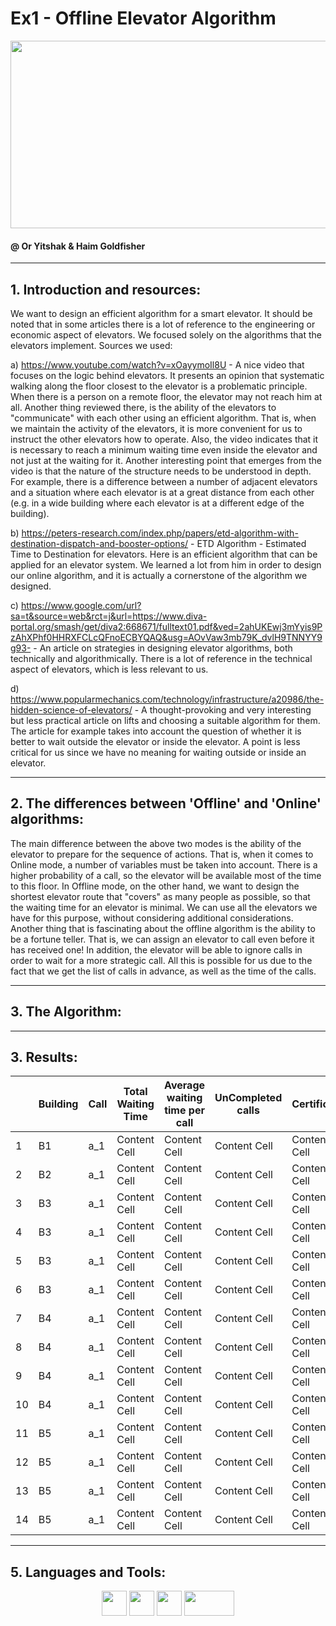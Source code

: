 # Ex1 - Offline Elevator Algorithm

 <code><img height="300" width="600" src="https://38i4h31480aw2fd03t4av02o-wpengine.netdna-ssl.com/wp-content/uploads/2016/07/Smart-Elevators.jpg"/></code>

#### @ Or Yitshak & Haim Goldfisher

---------

## 1. Introduction and resources:
We want to design an efficient algorithm for a smart elevator. It should be noted that in some articles there is a lot of reference to the engineering or economic aspect of elevators. We focused solely on the algorithms that the elevators implement. Sources we used:

a) https://www.youtube.com/watch?v=xOayymoIl8U - A nice video that focuses on the logic behind elevators. It presents an opinion that systematic walking along the floor closest to the elevator is a problematic principle. When there is a person on a remote floor, the elevator may not reach him at all. Another thing reviewed there, is the ability of the elevators to "communicate" with each other using an efficient algorithm. That is, when we maintain the activity of the elevators, it is more convenient for us to instruct the other elevators how to operate. Also, the video indicates that it is necessary to reach a minimum waiting time even inside the elevator and not just at the waiting for it. Another interesting point that emerges from the video is that the nature of the structure needs to be understood in depth. For example, there is a difference between a number of adjacent elevators and a situation where each elevator is at a great distance from each other (e.g. in a wide building where each elevator is at a different edge of the building).

b) https://peters-research.com/index.php/papers/etd-algorithm-with-destination-dispatch-and-booster-options/ - ETD Algorithm - Estimated Time to Destination for elevators. Here is an efficient algorithm that can be applied for an elevator system. We learned a lot from him in order to design our online algorithm, and it is actually a cornerstone of the algorithm we designed.

c) https://www.google.com/url?sa=t&source=web&rct=j&url=https://www.diva-portal.org/smash/get/diva2:668671/fulltext01.pdf&ved=2ahUKEwj3mYyis9PzAhXPhf0HHRXFCLcQFnoECBYQAQ&usg=AOvVaw3mb79K_dvlH9TNNYY9g93- - An article on strategies in designing elevator algorithms, both technically and algorithmically. There is a lot of reference in the technical aspect of elevators, which is less relevant to us.

d) https://www.popularmechanics.com/technology/infrastructure/a20986/the-hidden-science-of-elevators/ - A thought-provoking and very interesting but less practical article on lifts and choosing a suitable algorithm for them. The article for example takes into account the question of whether it is better to wait outside the elevator or inside the elevator. A point is less critical for us since we have no meaning for waiting outside or inside an elevator.

---------

## 2. The differences between 'Offline' and 'Online' algorithms:
The main difference between the above two modes is the ability of the elevator to prepare for the sequence of actions. That is, when it comes to Online mode, a number of variables must be taken into account. There is a higher probability of a call, so the elevator will be available most of the time to this floor.
In Offline mode, on the other hand, we want to design the shortest elevator route that "covers" as many people as possible, so that the waiting time for an elevator is minimal. We can use all the elevators we have for this purpose, without considering additional considerations. Another thing that is fascinating about the offline algorithm is the ability to be a fortune teller. That is, we can assign an elevator to call even before it has received one! In addition, the elevator will be able to ignore calls in order to wait for a more strategic call. All this is possible for us due to the fact that we get the list of calls in advance, as well as the time of the calls.

--------- 

## 3. The Algorithm:

---------

## 3. Results:

|               | Building | Call  | Total Waiting Time | Average waiting time per call | UnCompleted calls | Certificate |
| ------------- | ------------- | ------------- | ------------- | ------------- | ------------- | ------------- |
| 1             | B1       | a_1  | Content Cell  | Content Cell  | Content Cell  | Content Cell  |
| 2             | B2       | a_1  | Content Cell  | Content Cell  | Content Cell  | Content Cell  |
| 3             | B3       | a_1  | Content Cell  | Content Cell  | Content Cell  | Content Cell  |
| 4             | B3       | a_1  | Content Cell  | Content Cell  | Content Cell  | Content Cell  |
| 5             | B3       | a_1  | Content Cell  | Content Cell  | Content Cell  | Content Cell  |
| 6             | B3       | a_1  | Content Cell  | Content Cell  | Content Cell  | Content Cell  |
| 7             | B4       | a_1  | Content Cell  | Content Cell  | Content Cell  | Content Cell  |
| 8             | B4       | a_1  | Content Cell  | Content Cell  | Content Cell  | Content Cell  |
| 9             | B4       | a_1  | Content Cell  | Content Cell  | Content Cell  | Content Cell  |
| 10            | B4       | a_1  | Content Cell  | Content Cell  | Content Cell  | Content Cell  |
| 11            | B5       | a_1  | Content Cell  | Content Cell  | Content Cell  | Content Cell  |
| 12            | B5       | a_1  | Content Cell  | Content Cell  | Content Cell  | Content Cell  |
| 13            | B5       | a_1  | Content Cell  | Content Cell  | Content Cell  | Content Cell  |
| 14            | B5       | a_1  | Content Cell  | Content Cell  | Content Cell  | Content Cell  |

---------

## 5. Languages and Tools:

  <div align="center">
  
  <code><img height="40" src="https://cdn3.iconfinder.com/data/icons/logos-and-brands-adobe/512/267_Python-512.png"/></code>
  <code><img height="40" src="https://pbs.twimg.com/profile_images/1206603239791218688/0AwZ0m6W_400x400.jpg"/></code>
  <code><img height="40" src="https://www.clipartmax.com/png/middle/136-1368231_farmers-markets-json-icon-transparent.png"/></code>
  <code><img height="40" width="80" src="https://user-images.githubusercontent.com/74299934/124384183-c15bd600-dcd8-11eb-8350-d1980f87b8c8.png"/></code>
  
